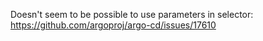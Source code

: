 Doesn't seem to be possible to use parameters in selector:
https://github.com/argoproj/argo-cd/issues/17610